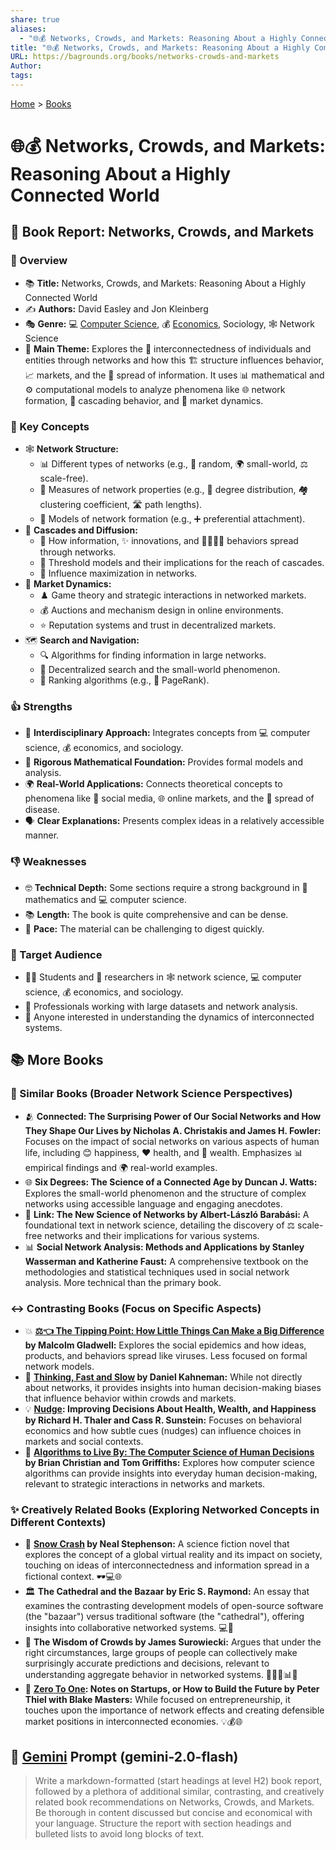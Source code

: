 ```yaml
---
share: true
aliases:
  - "🌐💰 Networks, Crowds, and Markets: Reasoning About a Highly Connected World"
title: "🌐💰 Networks, Crowds, and Markets: Reasoning About a Highly Connected World"
URL: https://bagrounds.org/books/networks-crowds-and-markets
Author: 
tags: 
---
```

[Home](../index.md) > [Books](./index.md)  
# 🌐💰 Networks, Crowds, and Markets: Reasoning About a Highly Connected World  
## 📖 Book Report: Networks, Crowds, and Markets  
### 🔎 Overview  
  
* 📚 **Title:** Networks, Crowds, and Markets: Reasoning About a Highly Connected World  
* ✍️ **Authors:** David Easley and Jon Kleinberg  
* 🎭 **Genre:** 💻 [Computer Science](../topics/computer-science.md), 💰 [Economics](../topics/economics.md), Sociology, 🕸️ Network Science  
* 🎯 **Main Theme:** Explores the 🔗 interconnectedness of individuals and entities through networks and how this 🏗️ structure influences behavior, 📈 markets, and the 📢 spread of information. It uses 📊 mathematical and ⚙️ computational models to analyze phenomena like 🌐 network formation, 🌊 cascading behavior, and 🛒 market dynamics.  
  
### 🔑 Key Concepts  
  
* 🕸️ **Network Structure:**  
    * 📊 Different types of networks (e.g., 🎲 random, 🌍 small-world, ⚖️ scale-free).  
    * 📏 Measures of network properties (e.g., 🔢 degree distribution, 🏘️ clustering coefficient, 🛣️ path lengths).  
    * 🧬 Models of network formation (e.g., ➕ preferential attachment).  
* 🌊 **Cascades and Diffusion:**  
    * 📢 How information, ✨ innovations, and 🚶‍♀️🚶‍♂️ behaviors spread through networks.  
    * 🚦 Threshold models and their implications for the reach of cascades.  
    * 📢 Influence maximization in networks.  
* 🛒 **Market Dynamics:**  
    * ♟️ Game theory and strategic interactions in networked markets.  
    * 💰 Auctions and mechanism design in online environments.  
    * ⭐ Reputation systems and trust in decentralized markets.  
* 🗺️ **Search and Navigation:**  
    * 🔍 Algorithms for finding information in large networks.  
    * 🧭 Decentralized search and the small-world phenomenon.  
    * 🥇 Ranking algorithms (e.g., 📄 PageRank).  
  
### 👍 Strengths  
  
* 🤝 **Interdisciplinary Approach:** Integrates concepts from 💻 computer science, 💰 economics, and sociology.  
* 📐 **Rigorous Mathematical Foundation:** Provides formal models and analysis.  
* 🌍 **Real-World Applications:** Connects theoretical concepts to phenomena like 📱 social media, 🌐 online markets, and the 🦠 spread of disease.  
* 🗣️ **Clear Explanations:** Presents complex ideas in a relatively accessible manner.  
  
### 👎 Weaknesses  
  
* 🤓 **Technical Depth:** Some sections require a strong background in 🔢 mathematics and 💻 computer science.  
* 📚 **Length:** The book is quite comprehensive and can be dense.  
* 🐌 **Pace:** The material can be challenging to digest quickly.  
  
### 🎯 Target Audience  
  
* 🧑‍🎓 Students and 🔬 researchers in 🕸️ network science, 💻 computer science, 💰 economics, and sociology.  
* 💼 Professionals working with large datasets and network analysis.  
* 🤔 Anyone interested in understanding the dynamics of interconnected systems.  
  
## 📚 More Books  
### 🔗 Similar Books (Broader Network Science Perspectives)  
  
* 🫂 **Connected: The Surprising Power of Our Social Networks and How They Shape Our Lives by Nicholas A. Christakis and James H. Fowler:** Focuses on the impact of social networks on various aspects of human life, including 😊 happiness, ❤️ health, and 💸 wealth. Emphasizes 📊 empirical findings and 🌍 real-world examples.  
* 🌐 **Six Degrees: The Science of a Connected Age by Duncan J. Watts:** Explores the small-world phenomenon and the structure of complex networks using accessible language and engaging anecdotes.  
* 🔗 **Link: The New Science of Networks by Albert-László Barabási:** A foundational text in network science, detailing the discovery of ⚖️ scale-free networks and their implications for various systems.  
* 📊 **Social Network Analysis: Methods and Applications by Stanley Wasserman and Katherine Faust:** A comprehensive textbook on the methodologies and statistical techniques used in social network analysis. More technical than the primary book.  
  
### ↔️ Contrasting Books (Focus on Specific Aspects)  
  
* 💥 **[⚖️👈 The Tipping Point: How Little Things Can Make a Big Difference](./the-tipping-point.md) by Malcolm Gladwell:** Explores the social epidemics and how ideas, products, and behaviors spread like viruses. Less focused on formal network models.  
* 🤔 **[Thinking, Fast and Slow](./thinking-fast-and-slow.md) by Daniel Kahneman:** While not directly about networks, it provides insights into human decision-making biases that influence behavior within crowds and markets.  
* 💡 **[Nudge](./nudge.md): Improving Decisions About Health, Wealth, and Happiness by Richard H. Thaler and Cass R. Sunstein:** Focuses on behavioral economics and how subtle cues (nudges) can influence choices in markets and social contexts.  
* 🤖 **[Algorithms to Live By: The Computer Science of Human Decisions](./algorithms-to-live-by.md) by Brian Christian and Tom Griffiths:** Explores how computer science algorithms can provide insights into everyday human decision-making, relevant to strategic interactions in networks and markets.  
  
### ✨ Creatively Related Books (Exploring Networked Concepts in Different Contexts)  
  
* 🌌 **[Snow Crash](./snow-crash.md) by Neal Stephenson:** A science fiction novel that explores the concept of a global virtual reality and its impact on society, touching on ideas of interconnectedness and information spread in a fictional context. 🕶️💻🌐  
* 🏛️ **The Cathedral and the Bazaar by Eric S. Raymond:** An essay that examines the contrasting development models of open-source software (the "bazaar") versus traditional software (the "cathedral"), offering insights into collaborative networked systems. 💻🤝  
* 🧠 **The Wisdom of Crowds by James Surowiecki:** Argues that under the right circumstances, large groups of people can collectively make surprisingly accurate predictions and decisions, relevant to understanding aggregate behavior in networked systems. 🧑‍🤝‍🧑📊🎯  
* 🚀 **[Zero To One](./zero-to-one.md): Notes on Startups, or How to Build the Future by Peter Thiel with Blake Masters:** While focused on entrepreneurship, it touches upon the importance of network effects and creating defensible market positions in interconnected economies. 💡💰🌐  
  
## 💬 [Gemini](../software/gemini.md) Prompt (gemini-2.0-flash)  
> Write a markdown-formatted (start headings at level H2) book report, followed by a plethora of additional similar, contrasting, and creatively related book recommendations on Networks, Crowds, and Markets. Be thorough in content discussed but concise and economical with your language. Structure the report with section headings and bulleted lists to avoid long blocks of text.
